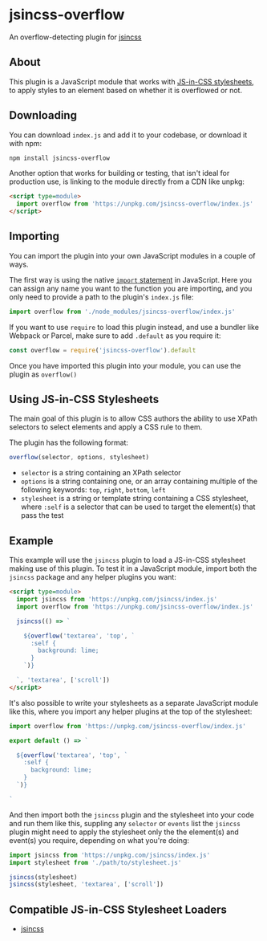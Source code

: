 # jsincss-overflow

An overflow-detecting plugin for [jsincss](https://github.com/tomhodgins/jsincss)

## About

This plugin is a JavaScript module that works with [JS-in-CSS stylesheets](https://responsive.style/theory/what-is-a-jic-stylesheet.html), to apply styles to an element based on whether it is overflowed or not.

## Downloading

You can download `index.js` and add it to your codebase, or download it with npm:

```bash
npm install jsincss-overflow
```

Another option that works for building or testing, that isn't ideal for production use, is linking to the module directly from a CDN like unpkg:

```html
<script type=module>
  import overflow from 'https://unpkg.com/jsincss-overflow/index.js'
</script>
```

## Importing

You can import the plugin into your own JavaScript modules in a couple of ways.

The first way is using the native [`import` statement](https://developer.mozilla.org/en-US/docs/Web/JavaScript/Reference/Statements/import) in JavaScript. Here you can assign any name you want to the function you are importing, and you only need to provide a path to the plugin's `index.js` file:

```js
import overflow from './node_modules/jsincss-overflow/index.js'
```

If you want to use `require` to load this plugin instead, and use a bundler like Webpack or Parcel, make sure to add `.default` as you require it:

```js
const overflow = require('jsincss-overflow').default
```

Once you have imported this plugin into your module, you can use the plugin as `overflow()`

## Using JS-in-CSS Stylesheets

The main goal of this plugin is to allow CSS authors the ability to use XPath selectors to select elements and apply a CSS rule to them.

The plugin has the following format:

```js
overflow(selector, options, stylesheet)
```

- `selector` is a string containing an XPath selector
- `options` is a string containing one, or an array containing multiple of the following keywords: `top`, `right`, `bottom`, `left`
- `stylesheet` is a string or template string containing a CSS stylesheet, where `:self` is a selector that can be used to target the element(s) that pass the test

## Example

This example will use the `jsincss` plugin to load a JS-in-CSS stylesheet making use of this plugin. To test it in a JavaScript module, import both the `jsincss` package and any helper plugins you want:

```html
<script type=module>
  import jsincss from 'https://unpkg.com/jsincss/index.js'
  import overflow from 'https://unpkg.com/jsincss-overflow/index.js'

  jsincss(() => `

    ${overflow('textarea', 'top', `
      :self {
        background: lime;
      }
    `)}

  `, 'textarea', ['scroll'])
</script>
```

It's also possible to write your stylesheets as a separate JavaScript module like this, where you import any helper plugins at the top of the stylesheet:

```js
import overflow from 'https://unpkg.com/jsincss-overflow/index.js'

export default () => `

  ${overflow('textarea', 'top', `
    :self {
      background: lime;
    }
  `)}

`
```

And then import both the `jsincss` plugin and the stylesheet into your code and run them like this, suppling any `selector` or `events` list the `jsincss` plugin might need to apply the stylesheet only the the element(s) and event(s) you require, depending on what you're doing:

```js
import jsincss from 'https://unpkg.com/jsincss/index.js'
import stylesheet from './path/to/stylesheet.js'

jsincss(stylesheet)
jsincss(stylesheet, 'textarea', ['scroll'])
```

## Compatible JS-in-CSS Stylesheet Loaders

- [jsincss](https://github.com/tomhodgins/jsincss)